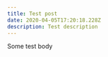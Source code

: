 ```yaml
---
title: Test post
date: 2020-04-05T17:20:18.228Z
description: Test description
---
```

Some test body